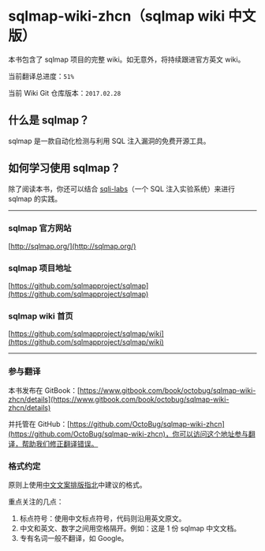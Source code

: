# sqlmap-wiki-zhcn（sqlmap wiki 中文版）

本书包含了 sqlmap 项目的完整 wiki。如无意外，将持续跟进官方英文 wiki。

当前翻译总进度：`51%`

当前 Wiki Git 仓库版本：`2017.02.28`

## 什么是 sqlmap？

sqlmap 是一款自动化检测与利用 SQL 注入漏洞的免费开源工具。

## 如何学习使用 sqlmap？

除了阅读本书，你还可以结合 [sqli-labs](https://github.com/Audi-1/sqli-labs)（一个 SQL 注入实验系统）来进行 sqlmap 的实践。

---

### sqlmap 官方网站

[http://sqlmap.org/](http://sqlmap.org/)

### sqlmap 项目地址

[https://github.com/sqlmapproject/sqlmap](https://github.com/sqlmapproject/sqlmap)

### sqlmap wiki 首页

[https://github.com/sqlmapproject/sqlmap/wiki](https://github.com/sqlmapproject/sqlmap/wiki)

---

### 参与翻译

本书发布在 GitBook：[https://www.gitbook.com/book/octobug/sqlmap-wiki-zhcn/details](https://www.gitbook.com/book/octobug/sqlmap-wiki-zhcn/details)

并托管在 GitHub：[https://github.com/OctoBug/sqlmap-wiki-zhcn](https://github.com/OctoBug/sqlmap-wiki-zhcn)，你可以访问这个地址参与翻译，帮助我们修正翻译错误。 

### 格式约定

原则上使用[中文文案排版指北](https://github.com/mzlogin/chinese-copywriting-guidelines/blob/Simplified/README.md)中建议的格式。

重点关注的几点：

1. 标点符号：使用中文标点符号，代码则沿用英文原文。
2. 中文和英文、数字之间用空格隔开。例如：这是 1 份 sqlmap 中文文档。
3. 专有名词一般不翻译，如 Google。

